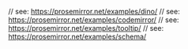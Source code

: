 
// see: https://prosemirror.net/examples/dino/
// see: https://prosemirror.net/examples/codemirror/
// see: https://prosemirror.net/examples/tooltip/
// see: https://prosemirror.net/examples/schema/
